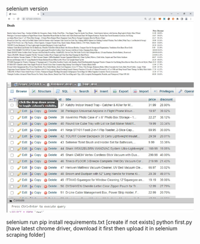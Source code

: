 selenium version
![Screenshot](UI.jpeg)
![Screenshot](DB.jpeg)

selenium run 
pip install requirements.txt [create if not exists]
python first.py [have latest chrome driver, download it first then upload it in selenium scraping folder]
